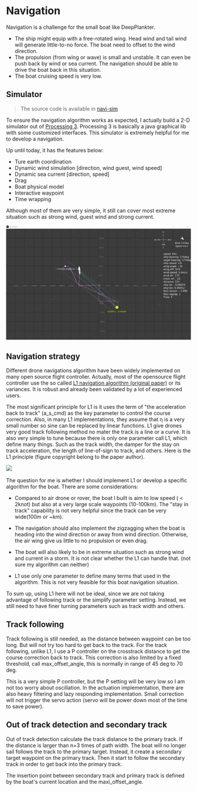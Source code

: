 # Navigation

Navigation is a challenge for the small boat like DeepPlankter. 

- The ship might equip with a free-rotated wing. Head wind and tail wind will generate little-to-no force. The boat need to offset to the wind direction. 
- The propulsion (from wing or wave) is small and unstable. It can even be push back by wind or sea current. The navigation should be able to drive the boat back in this situation.   
- The boat cruising speed is very low.  

## Simulator

> The source code is available in [navi-sim](https://github.com/majianjia/nav-sim)

To ensure the navigation algorithm works as expected, I actually build a 2-D simulator out of [Processing 3](https://processing.org/). Processing 3 is basically a java graphical lib with some customized interfaces. This simulator is extremely helpful for me to develop a navigation. 

Up until today, it has the features below:

- Ture earth coordination
- Dynamic wind simulation [direction, wind guest, wind speed]
- Dynamic sea current [direction, speed]
- Drag
- Boat physical model
- Interactive waypoint 
- Time wrapping

Although most of them are very simple, it still can cover most extreme situation such as strong wind, guest wind and strong current.  

![nav-sim-loop.gif](figures/nav-sim-loop.gif)

## Navigation strategy

Different drone navigations algorithm have been widely implemented on many open source flight controller. Actually, most of the opensource flight controller use the so called [L1 navigation algorithm (original paper)](http://redmine.roboime.com.br/attachments/download_inline/351/gnc_park_deyst_how%5B1%5D.pdf) or its variances. It is robust and already been validated by a lot of experienced users. 

The most significant principle for L1 is it uses the term of "the acceleration back to track" (a_s_cmd) as the key parameter to control the course correction. Also, in many L1 implementations, they assume that η is a very small number so sine can be replaced by linear functions. L1 give drones very good track following method no mater the track is a line or a curve. It is also very simple to tune because there is only one parameter call L1, which define many things. Such as the track width, the damper for the stay on track acceleration, the length of line-of-sign to track, and others.  Here is the L1 principle (figure copyright belong to the paper author). 

![](D:\work\personal\DeepPlankter\DeepPlankter\assets\2022-02-09-13-50-46-image.png)

The question for me is whether I should implement L1 or develop a specific algorithm for the boat. There are some considerations:

- Compared to air drone or rover, the boat I built is aim to low speed ( < 2knot) but also at a very large scale waypoints (10-100km). The "stay in track" capability is not very helpful since the track can be very wide(100m or ~km). 

- The navigation should also implement the zigzagging when the boat is heading into the wind direction or away from wind direction. Otherwise, the air wing give us little to no propulsion or even drag.  

- The boat will also likely to be in extreme situation such as strong wind and current in a storm. It is not clear whether the L1 can handle that. (not sure my algorithm can neither)

- L1 use only one parameter to define many terms that used in the algorithm. This is not very feasible for this boat navigation situation.

To sum up, using L1 here will not be ideal, since we are not taking advantage of following track or the simplify parameter setting. Instead, we still need to have finer turning parameters such as track width and others. 

## Track following

Track following is still needed, as the distance between waypoint can be too long. But will not try too hard to get back to the track. For the track following, unlike L1, I use a P controller on the crosstrack distance to get the course correction back to track. This correction is also limited by a fixed threshold, call max_offset_angle, this is normally in range of 45 deg to 70 deg.

This is a very simple P controller, but the P setting will be very low so I am not too worry about oscillation. In the actuation implementation, there are also heavy filtering and lazy responding implementation. Small correction will not trigger the servo action (servo will be power down most of the time to save power). 

## Out of track detection and secondary track

Out of track detection calculate the track distance to the primary track. If the distance is larger than n=3 times of path width. The boat will no longer sail follows the track to the primary target. Instead, it create a secondary target waypoint on the primary track. Then it start to follow the secondary track in order to get back into the primary track. 

The insertion point between secondary track and primary track is defined by the boat's current location and the maxi_offset_angle.

 
